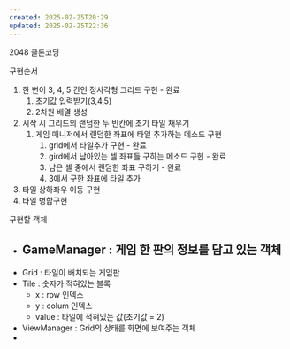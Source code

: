 ```yaml
---
created: 2025-02-25T20:29
updated: 2025-02-25T22:36
---
```

2048 클론코딩

구현순서
1. 한 변이 3, 4, 5 칸인 정사각형 그리드 구현 - 완료
	1. 초기값 입력받기(3,4,5)
	2. 2차원 배열 생성
2. 시작 시 그리드의 랜덤한 두 빈칸에 초기 타일 채우기
	1. 게임 매니저에서 랜덤한 좌표에 타일 추가하는 메소드 구현
		1. grid에서 타일추가 구현 - 완료
		2. gird에서 남아있는 셀 좌표들 구하는 메소드 구현 - 완료
		3. 남은 셀 중에서 랜덤한 좌표 구하기 - 완료
		4. 3에서 구한 좌표에 타일 추가
3. 타일 상하좌우 이동 구현
4. 타일 병합구현

구현할 객체
- GameManager : 게임 한 판의 정보를 담고 있는 객체
	- 
- Grid : 타일이 배치되는 게임판
- Tile : 숫자가 적혀있는 블록
	- x : row 인덱스
	- y : colum 인덱스
	- value : 타일에 적혀있는 값(초기값 = 2)
- ViewManager : Grid의 상태를 화면에 보여주는 객체
- 